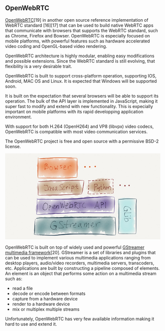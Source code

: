 ## OpenWebRTC


[OpenWebRTC](http://www.openwebrtc.org/)[19] in another open source reference implementation of WebRTC standard [16][17] that can be used to build native WebRTC apps that communicate with browsers that supports the WebRTC standard, such as Chrome, Firefox and Bowser. OpenWebRTC is especially focused on mobile platforms, with powerful features such as hardware accelerated video coding and OpenGL-based video rendering. 

OpenWebRTC architecture is highly modular, enabling easy modifications and possible extensions. Since the WebRTC standard is still evolving, that flexibility is a very desirable trait.

OpenWebRTC is built to support cross-platform operation, supporting IOS, Android, MAC OS and Linux. It is expected that Windows will be supported soon.

It is built on the expectation that several browsers will be able to support its operation. The bulk of the API layer is implemented in JavaScript, making it super fast to modify and extend with new functionality. This is expecially important on mobile platforms with its rapid developping application environment.

With support for both H.264 (OpenH264) and VP8 (libvpx) video codecs, OpenWebRTC is compatible with most video communication services. 

The OpenWebRTC project is free and open source with a permissive BSD-2 license. 

![Figure @sota-openwebrtc-arch OpenWebRTC Architecture](openwebrtc.png)

OpenWebRTC is built on top of widely used and powerful [GStreamer multimedia framework](http://gstreamer.freedesktop.org/)[20]. GStreamer is a set of libraries and plugins that can be used to implement various multimedia applications ranging from desktop players, audio/video recorders, 
multimedia servers, transcoders, etc. Applications are built by constructing a pipeline composed of elements. An element is an object that performs some action on a multimedia stream such as:

- read a file
- decode or encode between formats
- capture from a hardware device
- render to a hardware device
- mix or multiplex multiple streams

Unfortunately, OpenWebRTC has very few available information making it hard to use and extend it.
